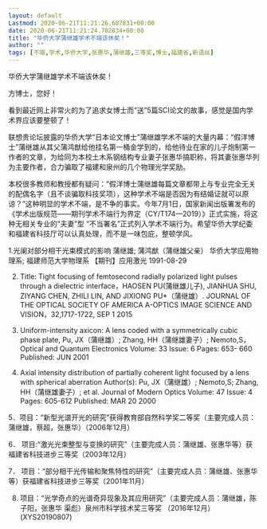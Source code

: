 ```yaml
---
layout: default
Lastmod: 2020-06-21T11:21:26.687831+00:00
date: 2020-06-21T11:21:24.702834+00:00
title: "华侨大学蒲继雄学术不端该休矣！"
author: ""
tags: [不端,学术,华侨大学,张惠华,蒲继雄,三等奖,博士,福建省,新语丝]
---
```


华侨大学蒲继雄学术不端该休矣！

方博士，您好！

看到最近网上非常火的为了追求女博士而“送”5篇SCI论文的故事，感觉是国内学术界应该要整顿了！

联想贵论坛披露的华侨大学“日本论文博士”蒲继雄学术不端的大量内幕：“假洋博士”蒲继雄从其父蒲鸿猷给他挂名第一桶金学到的，给他待业在家的儿子炮制第一作者的文章，为给同为本校土木系钢结构专业妻子张惠华搞职称，将其妻张惠华列为主要作者，合力骗取了福建和泉州的几个物理光学奖励。

本校很多教师和教授都有疑问：“假洋博士蒲继雄每篇文章都带上与专业完全无关的配偶名字（且不谈骗取科技奖项），这种学术不端是否因为有结婚证就可以原谅？”这种明显的学术不端，是不争的事实。今年7月1日，国家新闻出版署发布的《学术出版规范——期刊学术不端行为界定（CY/T174—2019）》正式实施，将这种无相关专业的“夫妻”型 “不当署名”正式列入学术不端行为。希望华侨大学纪委和福建省科技厅可以认真处理，而不是一味包庇，整顿学风。

1.光阑对部分相干光束模式的影响 蒲继雄; 蒲鸿猷（蒲继雄父亲） 华侨大学应用物理系; 福建师范大学物理系 【期刊】应用激光 1991-08-29

2. Title: Tight focusing of femtosecond radially polarized light pulses through a dielectric interface，HAOSEN PU(蒲继雄儿子), JIANHUA SHU, ZIYANG CHEN, ZHILI LIN, AND JIXIONG PU*（蒲继雄）. JOURNAL OF THE OPTICAL SOCIETY OF AMERICA A-OPTICS IMAGE SCIENCE AND VISION，32,1717-1722, SEP 1 2015

3. Uniform-intensity axicon: A lens coded with a symmetrically cubic phase plate, Pu, JX（蒲继雄）; Zhang, HH（蒲继雄妻子）; Nemoto,S，Optical and Quantum Electronics Volume: 33 Issue: 6 Pages: 653- 660 Published: JUN 2001

4. Axial intensity distribution of partially coherent light focused by a lens with spherical aberration Author(s): Pu, JX（蒲继雄）; Nemoto,S; Zhang, HH（蒲继雄妻子）; et al. Journal of Modern Optics Volume: 47 Issue: 4 Pages: 605-612 Published: MAR 20 2000

5．项目：“新型光谱开光的研究”获得教育部自然科学奖二等奖（主要完成人员：蒲继雄，蔡超，张惠华）（2006年12月）

6． 项目:“激光光束整型与变换的研究”（主要完成人员：蒲继雄、张惠华等）获福建省科技进步三等奖（2003年12月）

7． 项目：“部分相干光传输和聚焦特性的研究”（主要完成人员：蒲继雄、张惠华 等）获福建省科技进步三等奖（2001年11月）

8. 项目：“光学奇点的光谱奇异现象及其应用研究”（主要完成人员：蒲继雄，陈子阳，张惠华 渠彪）泉州市科学技术奖三等奖 （2016年12月）          (XYS20190807)

